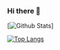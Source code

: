 ### Hi there 👋

[![Github Stats](https://github-readme-stats.vercel.app/api?username=squirrelgrip)]

[![Top Langs](https://github-readme-stats.vercel.app/api/top-langs/?username=squirrelgrip)](https://github.com/anuraghazra/github-readme-stats)
<!--
**SquirrelGrip/SquirrelGrip** is a ✨ _special_ ✨ repository because its `README.md` (this file) appears on your GitHub profile.

Here are some ideas to get you started:

- 🔭 I’m currently working on ...
- 🌱 I’m currently learning ...
- 👯 I’m looking to collaborate on ...
- 🤔 I’m looking for help with ...
- 💬 Ask me about ...
- 📫 How to reach me: ...
- 😄 Pronouns: ...
- ⚡ Fun fact: ...
-->
